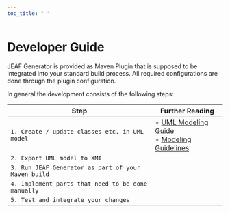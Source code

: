 ```yaml
---
toc_title: " "
---
```


# Developer Guide

JEAF Generator is provided as Maven Plugin that is supposed to be integrated into your standard build process. All required configurations are done through the plugin configuration.

In general the development consists of the following steps:

| Step                                                | Further Reading                                                             |
| --------------------------------------------------- | --------------------------------------------------------------------------- |
| `1. Create / update classes etc. in UML model`      | - [UML Modeling Guide](../uml-modeling-guide)<br/>- [Modeling Guidelines]() |
| `2. Export UML model to XMI`                        |                                                                             |
| `3. Run JEAF Generator as part of your Maven build` |                                                                             |
| `4. Implement parts that need to be done manually`  |                                                                             |
| `5. Test and integrate your changes`                |                                                                             |